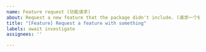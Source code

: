 ```yaml
---
name: Feature request (功能请求)
about: Request a new feature that the package didn't include. (请求一个依赖并未包含的功能)
title: "[Feature] Request a feature with something"
labels: await investigate
assignees: ''

---
```

